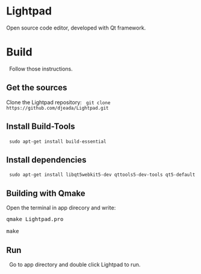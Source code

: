 # Lightpad
Open source code editor, developed with Qt framework.

<h1>Build</h1>
&nbsp;
Follow those instructions.

<h2>Get the sources</h2>
Clone the Lightpad repository:
&nbsp;
<code>git clone https://github.com/djeada/Lightpad.git</code>

<h2>Install Build-Tools</h2>
&nbsp;
<code>sudo apt-get install build-essential</code>

<h2>Install dependencies</h2>
&nbsp;
<code>sudo apt-get install libqt5webkit5-dev qttools5-dev-tools qt5-default</code>
                     
<h2>Building with Qmake</h2>
Open the terminal in app direcory and write: 
&nbsp;
<pre>qmake Lightpad.pro <br>
make</pre>

<h2>Run</h2>
&nbsp;
Go to app directory and double click Lightpad to run.
